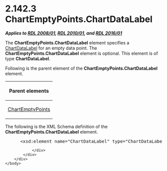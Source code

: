 <html dir="LTR" xmlns:mshelp="http://msdn.microsoft.com/mshelp" xmlns:ddue="http://ddue.schemas.microsoft.com/authoring/2003/5" xmlns:xlink="http://www.w3.org/1999/xlink" xmlns:tool="http://www.microsoft.com/tooltip">
    <head>
        <meta http-equiv="Content-Type" content="text/html; CHARSET=utf-8"></meta>
        <meta name="save" content="history"></meta>
        <title>2.142.3 ChartEmptyPoints.ChartDataLabel</title>
        <xml>
            <mshelp:toctitle title="2.142.3 ChartEmptyPoints.ChartDataLabel"></mshelp:toctitle>
            <mshelp:rltitle title="[MS-RDL]: ChartEmptyPoints.ChartDataLabel"></mshelp:rltitle>
            <mshelp:keyword index="A" term="a0913d4d-2f03-4487-bb24-a6749fb4ef2a"></mshelp:keyword>
            <mshelp:attr name="DCSext.ContentType" value="open specification"></mshelp:attr>
            <mshelp:attr name="AssetID" value="a0913d4d-2f03-4487-bb24-a6749fb4ef2a"></mshelp:attr>
            <mshelp:attr name="TopicType" value="kbRef"></mshelp:attr>
            <mshelp:attr name="DCSext.Title" value="[MS-RDL]: ChartEmptyPoints.ChartDataLabel" />
        </xml>
    </head>
    <body>
        <div id="header">
            <h1 class="heading">2.142.3 ChartEmptyPoints.ChartDataLabel</h1>
        </div>
        <div id="mainSection">
            <div id="mainBody">
                <div id="allHistory" class="saveHistory"></div>
                <div id="sectionSection0" class="section" name="collapseableSection">
                    

<p><b><i>Applies to </i></b><a href="1e855f94-4617-47e4-b89e-0856c6cb420f.htm"><b><i>RDL 2008/01</i></b></a><b><i>,
</i></b><a href="3428e690-a348-4ec7-8a6a-8efb42d2cdee.htm"><b><i>RDL 2010/01</i></b></a><b><i>,
and </i></b><a href="52ce3983-2bfc-4e72-9359-42aaf5fe4509.htm"><b><i>RDL 2016/01</i></b></a></p>

<p>The <b>ChartEmptyPoints.ChartDataLabel</b> element specifies
a <a href="cb4e56a8-c079-4788-a576-cec2510f5b96.htm">ChartDataLabel</a> for an
empty data point. The <b>ChartEmptyPoints.ChartDataLabel</b> element is
optional. This element is of type <b>ChartDataLabel</b>.</p>

<p>Following is the parent element of the <b>ChartEmptyPoints.ChartDataLabel</b>
element.</p>

<table>
 <thead>
  <tr>
   <th>
   <p>Parent elements</p>
   </th>
  </tr>
 </thead>
 <tr>
  <td>
  <p><a href="63318796-2f97-45e4-bd8c-8926255308c7.htm">ChartEmptyPoints</a></p>
  </td>
 </tr>
</table>

<p>The following is the XML Schema definition of the <b>ChartEmptyPoints.ChartDataLabel</b>
element.           </p>

<dl>
<dd>
<div><pre> &lt;xsd:element name=&quot;ChartDataLabel&quot; type=&quot;ChartDataLabelType&quot; minOccurs=&quot;0&quot; /&gt;
</pre></div>
</dd></dl>


                </div>
            </div>
        </div>
    </body>
</html>
